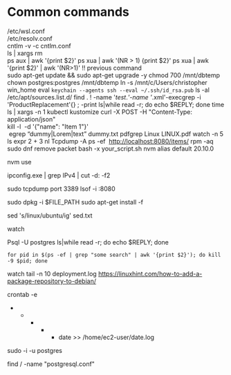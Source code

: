 # Common commands

/etc/wsl.conf  
/etc/resolv.conf  
cntlm -v -c cntlm.conf  
ls | xargs rm  
ps aux | awk '{print $2}'
ps xua | awk '(NR > 1) {print $2}'
ps xua | awk '{print $2}' | awk '(NR>1)'
!! previous command  
sudo apt-get update && sudo apt-get upgrade -y
chmod 700 /mnt/dbtemp
chown postgres:postgres /mnt/dbtemp
ln -s /mnt/c/Users/christopher win_home
eval `keychain --agents ssh --eval ~/.ssh/id_rsa.pub`
ls -al /etc/apt/sources.list.d/
find . ! -name '*test*.*'-name '*.xml'-execgrep -i 'ProductReplacement'{} \; -print
ls|while read -r; do echo $REPLY; done
time
ls | xargs -n 1 kubectl kustomize
curl -X POST -H "Content-Type: application/json" \
kill -l
 -d '{"name": "Item 1"}' \
 egrep “dummy|Lorem|text” dummy.txt
pdfgrep Linux LINUX.pdf
watch -n 5 ls
expr 2 + 3
nl
Tcpdump -A
ps -ef
 [http://localhost:8080/items/](http://localhost:8080/items/)
rpm -aq  
sudo dnf remove packet
bash -x your_script.sh
nvm alias default 20.10.0

nvm use

ipconfig.exe | grep IPv4 | cut -d: -f2

sudo tcpdump port 3389
lsof -i :8080

sudo dpkg -i $FILE_PATH
sudo apt-get install -f

sed 's/linux/ubuntu/ig' sed.txt

watch 

Psql -U postgres
ls|while read -r; do echo $REPLY; done
```
for pid in $(ps -ef | grep "some search" | awk '{print $2}'); do kill -9 $pid; done
```

watch tail -n 10 deployment.log
https://linuxhint.com/how-to-add-a-package-repository-to-debian/

crontab -e  
* * * * * date >> /home/ec2-user/date.log

sudo -i -u postgres


find / -name "postgresql.conf"